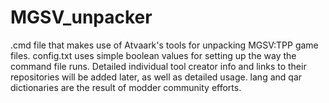 # MGSV_unpacker

.cmd file that makes use of Atvaark's tools for unpacking MGSV:TPP game files. config.txt uses simple boolean values for setting up the way the command file runs. Detailed individual tool creator info and links to their repositories will be added later, as well as detailed usage. lang and qar dictionaries are the result of modder community efforts.
